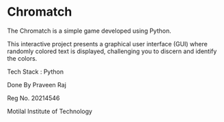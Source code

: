 # Chromatch
The Chromatch is a simple game developed using Python.

This interactive project presents a graphical user interface (GUI) where randomly colored text is displayed, challenging you to discern and identify the colors. 

Tech Stack : Python


Done By Praveen Raj 

Reg No. 20214546

Motilal Institute of Technology 
